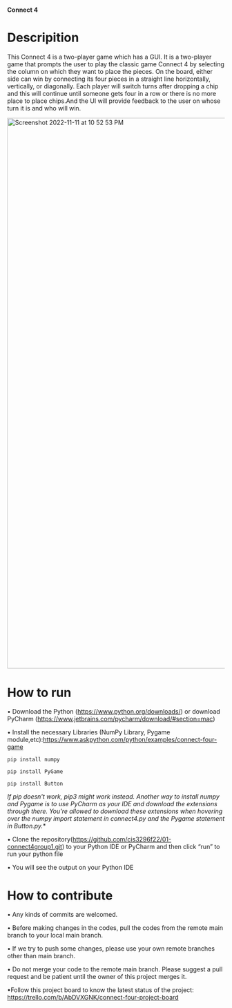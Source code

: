 

#### Connect 4 

# Descripition 

This Connect 4 is a two-player game which has a GUI. It is a two-player game that prompts the user to play the classic game Connect 4 by selecting the column on which they want to place the pieces. On the board, either side can win by connecting its four pieces in a straight line horizontally, vertically, or diagonally. Each player will switch turns after dropping a chip and this will continue until someone gets four in a row or there is no more place to place chips.And the UI will provide feedback to the user on whose turn it is and who will win.


<img width="1275" alt="Screenshot 2022-11-11 at 10 52 53 PM" src="https://user-images.githubusercontent.com/64655186/201456421-1c3c1a7c-ede4-4b13-bebe-9c3873498b93.png">





# How to run


•	Download the Python (https://www.python.org/downloads/) or download PyCharm (https://www.jetbrains.com/pycharm/download/#section=mac)

• Install the  necessary Libraries (NumPy Library, Pygame module,etc):https://www.askpython.com/python/examples/connect-four-game
  
   ```
   pip install numpy
   ```
   ``` 
   pip install PyGame
   ```
   ```
   pip install Button
   ```


  *If pip doesn't work, pip3 might work instead. Another way to install numpy and Pygame is to use PyCharm as your IDE and download the extensions through there. You're allowed to download these extensions when hovering over the numpy import statement in connect4.py and the Pygame statement in Button.py.**

  
 
  
 • 	Clone the repository(https://github.com/cis3296f22/01-connect4group1.git) to your Python IDE or PyCharm and then click “run” to run  your python file 
  
 • You will see the output on your Python IDE
 



# How to contribute
•	Any kinds of commits are welcomed.

•	Before making changes in the codes, pull the codes from the remote main branch to your local main branch.

•	If we try to push some changes, please use your  own remote branches other than main branch.

•	Do not merge your code to the remote main branch. Please suggest a pull request and be patient until the owner of this project merges it.

•Follow this project board to know the latest status of the project: https://trello.com/b/AbDVXGNK/connect-four-project-board



